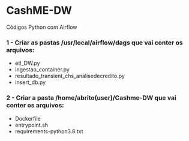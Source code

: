 # CashME-DW
Códigos Python com Airflow

### 1 - Criar as pastas /usr/local/airflow/dags que vai conter os arquivos:
* etl_DW.py 
* ingestao_container.py
* resultado_transient_chs_analisedecredito.py
* insert_db.py 


### 2 - Criar a pasta /home/abrito(user)/Cashme-DW que vai conter os arquivos:
* Dockerfile
* entrypoint.sh
* requirements-python3.8.txt
